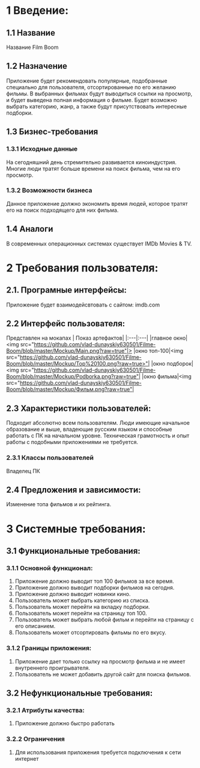 # 1 Введение:
## 1.1 Название
Название Film Boom
## 1.2 Назначение
Приложение будет рекомендовать популярные, подобранные специально для пользователя, отсортированные по его желанию фильмы. В выбранных фильмах будут выводиться ссылки на просмотр, и будет выведена полная информация о фильме. Будет возможно выбрать категорию, жанр, а также будут присутствовать интересные подборки. 
## 1.3 Бизнес-требования
### 1.3.1 Исходные данные
На сегодняшний день стремительно развивается киноиндустрия. Многие люди тратят больше времени на поиск фильма, чем на его просмотр.
### 1.3.2 Возможности бизнеса
Данное приложение должно экономить время людей, которое тратят его на поиск подходящего для них фильма.
## 1.4 Аналоги
В современных операционных системах существует IMDb Movies & TV.

# 2 Требования пользователя:
## 2.1. Програмные интерфейсы:
Приложение будет взаимодейсвтовать с сайтом:
imdb.com
## 2.2 Интерфейс пользователя:
Представлен на мокапах | Показ артефактов| |:---|:---|
|главное окно|<img src="https://github.com/vlad-dunayskiy630501/Filme-Boom/blob/master/Mockup/Main.png?raw=true"|>
|окно топ-100|<img src="https://github.com/vlad-dunayskiy630501/Filme-Boom/blob/master/Mockup/Top%20100.png?raw=true>"|
|окно подборок|<img src="https://github.com/vlad-dunayskiy630501/Filme-Boom/blob/master/Mockup/Podborka.png?raw=true"|
|окно фильма|<img src="https://github.com/vlad-dunayskiy630501/Filme-Boom/blob/master/Mockup/Фильм.png?raw=true"|
## 2.3 Характеристики пользователей:
Подходит абсолютно всем пользователям. Люди имеющие начальное образование и выше, владеющие русским языком и способные работать с ПК на начальном уровне. Техническая грамотность и опыт работы с подобными приложениями не требуется.
### 2.3.1 Классы пользователей
Владелец ПК
## 2.4 Предложения и зависимости:
Изменение топа фильмов и их рейтинга.
# 3 Системные требования:
## 3.1 Функциональные требования:
### 3.1.1 Основной функционал:
1.	Приложение должно выводит топ 100 фильмов за все время.
2.	Приложение должно выводит подборки фильмов на сегодня.
3.	Приложение должно выводит новинки кино.
4.	Пользователь может выбрать категорию из списка.
5.	Пользователь может перейти на вкладку подборки.
6.	Пользователь может перейти на страницу топ 100.
7.	Пользователь может выбрать любой фильм и перейти на страницу с его описанием.
8.	Пользователь может отсортировать фильмы по его вкусу.
### 3.1.2 Границы приложения:
1.	Приложение дает только ссылку на просмотр фильма и не имеет внутреннего проигрывателя.
2.	Пользователь не может добавить другой сайт для поиска фильмов.
## 3.2 Нефункциональные требования:
### 3.2.1 Атрибуты качества:
1.	Приложение должно быстро работать
### 3.2.2 Ограничения
1.	Для использования приложения требуется подключения к сети интернет

